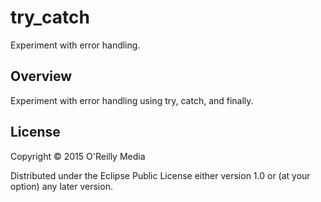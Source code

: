 # try_catch

Experiment with error handling.

## Overview

Experiment with error handling using try, catch, and finally.

## License

Copyright © 2015 O'Reilly Media

Distributed under the Eclipse Public License either version 1.0 or (at your option) any later version.
